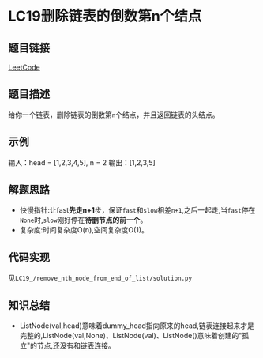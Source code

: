 # LC19删除链表的倒数第n个结点
## 题目链接
[LeetCode](https://leetcode.cn/problems/remove-nth-node-from-end-of-list/)
## 题目描述
给你一个链表，删除链表的倒数第`n`个结点，并且返回链表的头结点。
## 示例
输入：head = [1,2,3,4,5], n = 2
输出：[1,2,3,5]
## 解题思路
 - 快慢指针:让fast**先走n+1**步，保证`fast`和`slow`相差`n+1`,之后一起走,当`fast`停在`None`时,`slow`刚好停在**待删节点的前一个**。
 - 复杂度:时间复杂度O(n),空间复杂度O(1)。
## 代码实现
见`LC19_/remove_nth_node_from_end_of_list/solution.py`
## 知识总结
 - ListNode(val,head)意味着dummy_head指向原来的head,链表连接起来才是完整的,ListNode(val,None)、ListNode(val)、ListNode()意味着创建的"孤立"的节点,还没有和链表连接。
